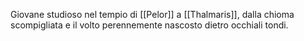 Giovane studioso nel tempio di [[Pelor]] a [[Thalmaris]], dalla chioma scompigliata e il volto perennemente nascosto dietro occhiali tondi.